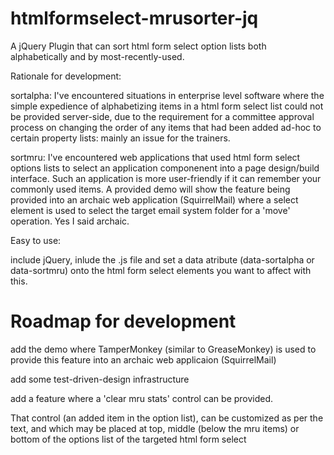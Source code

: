 # htmlformselect-mrusorter-jq
A jQuery Plugin that can sort html form select option lists both alphabetically and by most-recently-used.

Rationale for development: 

   sortalpha: I've encountered situations in enterprise level software where the simple expedience of alphabetizing items
   in a html form select list could not be provided server-side, due to the requirement for a committee approval process
   on changing the order of any items that had been added ad-hoc to certain property lists: mainly an issue for the trainers.
   
   sortmru: I've encountered web applications that used html form select options lists to select an application componenent
   into a page design/build interface.  Such an application is more user-friendly if it can remember your commonly used items.
   A provided demo will show the feature being provided into an archaic web application (SquirrelMail) where a select element is used to select the target email system folder for a 'move' operation.  Yes I said archaic.
   
Easy to use:

include jQuery, inlude the .js file and set a data atribute (data-sortalpha or data-sortmru) onto the html form select elements you want to affect with this.

# Roadmap for development
add the demo where TamperMonkey (similar to GreaseMonkey) is used to provide this feature into an archaic web applicaion (SquirrelMail)

add some test-driven-design infrastructure

add a feature where a 'clear mru stats' control can be provided.

  That control (an added item in the option list), can be customized as per the text,
  and which may be placed at top, middle (below the mru items) or bottom of the options list of the targeted html form select
  
